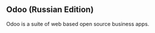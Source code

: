 Odoo (Russian Edition)
----------------------

Odoo is a suite of web based open source business apps.
